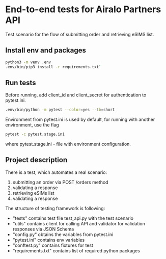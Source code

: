 # End-to-end tests for Airalo Partners API
Test scenario for the flow of submitting order and retrieving eSIMS list.

## Install env and packages
```sh
python3 -m venv .env
.env/bin/pip3 install -r requirements.txt`
```

## Run tests
Before running, add client_id and client_secret for authentication to pytest.ini.
```sh
.env/bin/python -m pytest --color=yes --tb=short
```
Environment from pytest.ini is used by default, for running with another environment, use the flag
```sh
pytest -c pytest.stage.ini
```
where pytest.stage.ini - file with environment configuration.

## Project description
There is a test, which automates a real scenario:
1. submitting an order via POST /orders method
2. validating a response
3. retrieving eSIMs list
4. validating a response

The structure of testing framework is following:
- "tests" contains test file test_api.py with the test scenario
- "utils" contains client for calling API and validator for validation responses via JSON Schema
- "config.py" obtains the variables from pytest.ini
- "pytest.ini" contains env variables
- "conftest.py" contains fixtures for test
- "requirements.txt" contains list of required python packages
